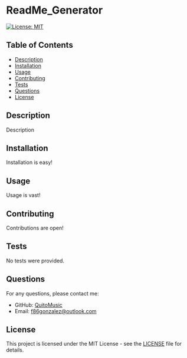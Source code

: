 # ReadMe_Generator

[![License: MIT](https://img.shields.io/badge/License-MIT-brightgreen.svg)](https://opensource.org/licenses/MIT)

## Table of Contents
- [Description](#description)
- [Installation](#installation)
- [Usage](#usage)
- [Contributing](#contributing)
- [Tests](#tests)
- [Questions](#questions)
- [License](#license)

## Description

Description

## Installation

Installation is easy!

## Usage

Usage is vast!

## Contributing

Contributions are open!

## Tests

No tests were provided.

## Questions

For any questions, please contact me:

- GitHub: [QuitoMusic](https://github.com/QuitoMusic)
- Email: f86gonzalez@outlook.com

## License

This project is licensed under the MIT License - see the [LICENSE](LICENSE) file for details.
